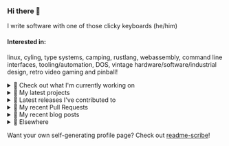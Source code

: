 ### Hi there 👋

I write software with one of those clicky keyboards (he/him)

#### Interested in:
linux, cyling, type systems, camping, rustlang, webassembly, command line interfaces, tooling/automation, DOS, vintage hardware/software/industrial design, retro video gaming and pinball!
<details><summary>👀 Check out what I'm currently working on</summary><br />

- [MetaMask/core](https://github.com/MetaMask/core) - This monorepo is a collection of packages used across multiple MetaMask clients (4 weeks ago)
- [MetaMask/action-npm-publish](https://github.com/MetaMask/action-npm-publish) - GitHub Action to publish to NPM (1 month ago)
- [MetaMask/ppom-validator](https://github.com/MetaMask/ppom-validator) - Transaction validation using blockaid&#39;s PPOM (7 months ago)
- [rickycodes/www](https://github.com/rickycodes/www) - my website built using Rust (stdweb) → .wasm (also: dat://ricky.codes) (9 months ago)
</details>

<details><summary>🌱 My latest projects</summary><br />

- [rickycodes/misterfpga_font_randomizer](https://github.com/rickycodes/misterfpga_font_randomizer) - randomise the font setting for MiSTer FPGA
- [rickycodes/win98config](https://github.com/rickycodes/win98config) - Example multi-boot setup for window98
- [rickycodes/kitties](https://github.com/rickycodes/kitties) - micro site to browse CryptoKitties
- [rickycodes/pve-no-subscription](https://github.com/rickycodes/pve-no-subscription) - Proxmox VE No-Subscription Removal
- [rickycodes/ftse-rs](https://github.com/rickycodes/ftse-rs) - scrape and filter hl.co.uk market summaries
</details>

<details><summary>🔭 Latest releases I've contributed to</summary><br />

- [MetaMask/ppom-validator](https://github.com/MetaMask/ppom-validator) ([v0.31.0](https://github.com/MetaMask/ppom-validator/releases/tag/v0.31.0), 6 days ago) - Transaction validation using blockaid&#39;s PPOM
- [MetaMask/core](https://github.com/MetaMask/core) ([v160.0.0](https://github.com/MetaMask/core/releases/tag/v160.0.0), 1 week ago) - This monorepo is a collection of packages used across multiple MetaMask clients
- [MetaMask/action-npm-publish](https://github.com/MetaMask/action-npm-publish) ([v5.1.2](https://github.com/MetaMask/action-npm-publish/releases/tag/v5.1.2), 4 weeks ago) - GitHub Action to publish to NPM
</details>

<details><summary>🔨 My recent Pull Requests</summary><br />

- [Only show packages in the dry run that need publishing](https://github.com/MetaMask/action-npm-publish/pull/90) on [MetaMask/action-npm-publish](https://github.com/MetaMask/action-npm-publish) (1 week ago)
- [remove default channel](https://github.com/MetaMask/action-npm-publish/pull/73) on [MetaMask/action-npm-publish](https://github.com/MetaMask/action-npm-publish) (1 month ago)
- [Improve Dry Run Output](https://github.com/MetaMask/action-npm-publish/pull/64) on [MetaMask/action-npm-publish](https://github.com/MetaMask/action-npm-publish) (2 months ago)
- [Disallow publishing packages with version 0.0.0](https://github.com/MetaMask/action-npm-publish/pull/63) on [MetaMask/action-npm-publish](https://github.com/MetaMask/action-npm-publish) (2 months ago)
- [Disallow publishing packages with version 0.0.0](https://github.com/MetaMask/action-npm-publish/pull/61) on [MetaMask/action-npm-publish](https://github.com/MetaMask/action-npm-publish) (3 months ago)
</details>

<details><summary>📜 My recent blog posts</summary><br />

- [Publishing my Website to the peer-to-peer Web](//ricky.codes/blog/posts/publishing-to-the-peer-to-peer-web/) (5 years ago)
</details>

<details><summary>🔗 Elsewhere</summary><br />

- Web: https://ricky.codes
- Twitter: https://twitter.com/rickycodes
- Blog: https://ricky.codes/blog
</details>

Want your own self-generating profile page? Check out [readme-scribe](https://github.com/muesli/readme-scribe)!

